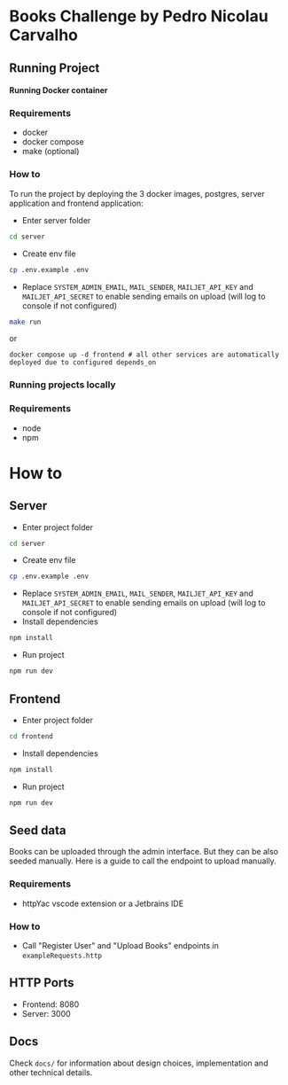 # Books Challenge by Pedro Nicolau Carvalho
## Running Project
#### Running Docker container
### Requirements
- docker
- docker compose
- make (optional)

### How to

To run the project by deploying the 3 docker images, postgres, server application and frontend application:

- Enter server folder
```bash
cd server
```
- Create env file
```bash
cp .env.example .env
```
- Replace `SYSTEM_ADMIN_EMAIL`, `MAIL_SENDER`, `MAILJET_API_KEY` and `MAILJET_API_SECRET` to enable sending emails on upload (will log to console if not configured)

```bash
make run
```
or 
```
docker compose up -d frontend # all other services are automatically deployed due to configured depends_on
```

### Running projects locally
### Requirements
- node
- npm

# How to
## Server
- Enter project folder
```bash
cd server
```
- Create env file
```bash
cp .env.example .env
```
- Replace `SYSTEM_ADMIN_EMAIL`, `MAIL_SENDER`, `MAILJET_API_KEY` and `MAILJET_API_SECRET` to enable sending emails on upload (will log to console if not configured)
- Install dependencies
```bash
npm install
```
- Run project
```bash
npm run dev
```

## Frontend
- Enter project folder
```bash
cd frontend
```
- Install dependencies
```bash
npm install
```
- Run project
```bash
npm run dev
```

## Seed data

Books can be uploaded through the admin interface. But they can be also seeded manually. Here is a guide to call the endpoint to upload manually.

### Requirements
- httpYac vscode extension or a Jetbrains IDE

### How to

- Call "Register User" and "Upload Books" endpoints in `exampleRequests.http`

## HTTP Ports

- Frontend: 8080
- Server: 3000

## Docs

Check `docs/` for information about design choices, implementation and other technical details.

